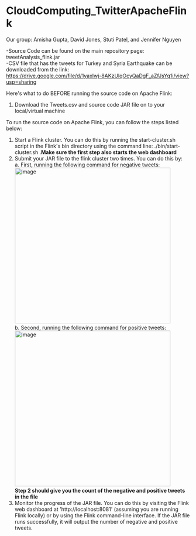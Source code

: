 # CloudComputing_TwitterApacheFlink
Our group: Amisha Gupta, David Jones, Stuti Patel, and Jennifer Nguyen

-Source Code can be found on the main repository page: tweetAnalysis_flink.jar <br>
-CSV file that has the tweets for Turkey and Syria Earthquake can be downloaded from the link: <br>
 https://drive.google.com/file/d/1yaxlwj-8AKzUlqOcyQaDgF_aZfJsYq1i/view?usp=sharing

Here's what to do BEFORE running the source code on Apache Flink:
1. Download the Tweets.csv and source code JAR file on to your local/virtual machine

To run the source code on Apache Flink, you can follow the steps listed below:
1. Start a Flink cluster. You can do this by running the start-cluster.sh script in the Flink's bin directory using the command line: ./bin/start-cluster.sh
.**Make sure the first step also starts the web dashboard**
2. Submit your JAR file to the flink cluster two times. You can do this by:   
      a. First, running the following command for negative tweets: 
      <br><img width="425" alt="image" src="https://user-images.githubusercontent.com/104871313/232067251-b9a51914-a9c1-46b0-bb36-2ae834cde2e1.png"><br>
      b. Second, running the following command for positive tweets:
      <br><img width="425" alt="image" src="https://user-images.githubusercontent.com/104871313/232067578-182c90e7-3c16-4a60-9c74-4ed0c075d978.png"><br>
**Step 2 should give you the count of the negative and positive tweets in the file**
3. Monitor the progress of the JAR file. You can do this by visiting the Flink web dashboard at 'http://localhost:8081' 
(assuming you are running Flink locally) or by using the Flink command-line interface. If the JAR file runs successfully, it will output the number of negative and positive tweets.
